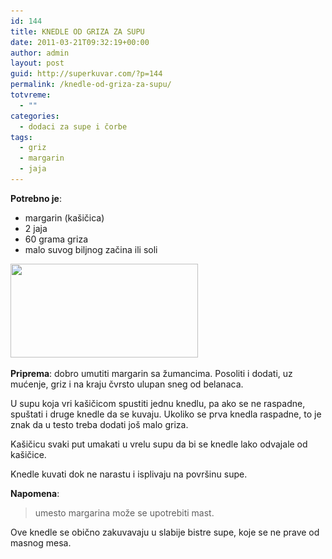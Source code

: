```yaml
---
id: 144
title: KNEDLE OD GRIZA ZA SUPU
date: 2011-03-21T09:32:19+00:00
author: admin
layout: post
guid: http://superkuvar.com/?p=144
permalink: /knedle-od-griza-za-supu/
totvreme:
  - ""
categories:
  - dodaci za supe i čorbe
tags:
  - griz
  - margarin
  - jaja
---
```

**Potrebno je**:

  * margarin (kašičica)
  * 2 jaja
  * 60 grama griza
  * malo suvog biljnog začina ili soli

<img class="alignnone size-medium wp-image-768" title="knedlezasupu" src="/wp-content/uploads/2011/03/knedlezasupu-300x150.jpg" alt="" width="300" height="150" srcset="/wp-content/uploads/2011/03/knedlezasupu-300x150.jpg 300w, /wp-content/uploads/2011/03/knedlezasupu.jpg 318w" sizes="(max-width: 300px) 100vw, 300px" /> 

**Priprema**: dobro umutiti margarin sa žumancima. Posoliti i dodati, uz mućenje, griz i na kraju čvrsto ulupan sneg od belanaca.

U supu koja vri kašičicom spustiti jednu knedlu, pa ako se ne raspadne, spuštati i druge knedle da se kuvaju. Ukoliko se prva knedla raspadne, to je znak da u testo treba dodati još malo griza.

Kašičicu svaki put umakati u vrelu supu da bi se knedle lako odvajale od kašičice.

Knedle kuvati dok ne narastu i isplivaju na površinu supe.

**Napomena**: 
> umesto margarina može se upotrebiti mast.

Ove knedle se obično zakuvavaju u slabije bistre supe, koje se ne prave od masnog mesa.